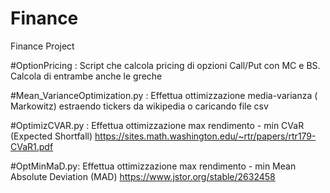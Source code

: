 # Finance
Finance Project

#OptionPricing :
Script che calcola pricing di opzioni Call/Put con MC e BS.
Calcola di entrambe anche le greche

#Mean_VarianceOptimization.py :
Effettua ottimizzazione media-varianza ( Markowitz) estraendo tickers da wikipedia o caricando file csv

#OptimizCVAR.py :
Effettua ottimizzazione max rendimento - min CVaR (Expected Shortfall) https://sites.math.washington.edu/~rtr/papers/rtr179-CVaR1.pdf

#OptMinMaD.py:
Effettua ottimizzazione max rendimento - min Mean Absolute Deviation (MAD) https://www.jstor.org/stable/2632458
